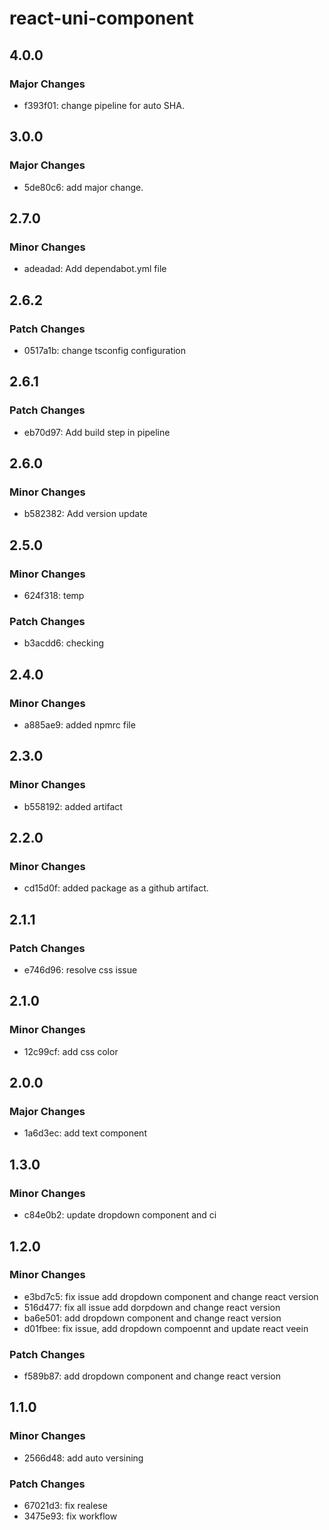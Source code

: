 # react-uni-component

## 4.0.0

### Major Changes

- f393f01: change pipeline for auto SHA.

## 3.0.0

### Major Changes

- 5de80c6: add major change.

## 2.7.0

### Minor Changes

- adeadad: Add dependabot.yml file

## 2.6.2

### Patch Changes

- 0517a1b: change tsconfig configuration

## 2.6.1

### Patch Changes

- eb70d97: Add build step in pipeline

## 2.6.0

### Minor Changes

- b582382: Add version update

## 2.5.0

### Minor Changes

- 624f318: temp

### Patch Changes

- b3acdd6: checking

## 2.4.0

### Minor Changes

- a885ae9: added npmrc file

## 2.3.0

### Minor Changes

- b558192: added artifact

## 2.2.0

### Minor Changes

- cd15d0f: added package as a github artifact.

## 2.1.1

### Patch Changes

- e746d96: resolve css issue

## 2.1.0

### Minor Changes

- 12c99cf: add css color

## 2.0.0

### Major Changes

- 1a6d3ec: add text component

## 1.3.0

### Minor Changes

- c84e0b2: update dropdown component and ci

## 1.2.0

### Minor Changes

- e3bd7c5: fix issue add dropdown component and change react version
- 516d477: fix all issue add dorpdown and change react version
- ba6e501: add dropdown component and change react version
- d01fbee: fix issue, add dropdown compoennt and update react veein

### Patch Changes

- f589b87: add dropdown component and change react version

## 1.1.0

### Minor Changes

- 2566d48: add auto versining

### Patch Changes

- 67021d3: fix realese
- 3475e93: fix workflow
